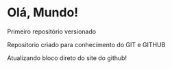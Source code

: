 # Olá, Mundo!
 Primeiro repositório versionado

 Repositorio criado para conhecimento do GIT e GITHUB

Atualizando bloco direto do site do github!
